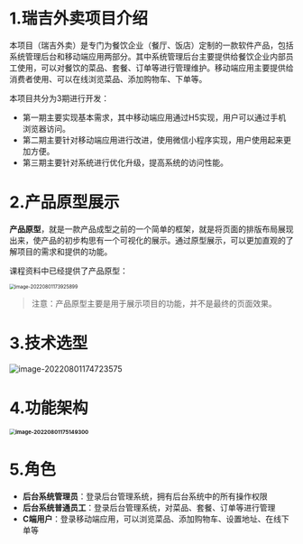 # 1.瑞吉外卖项目介绍

本项目（瑞吉外卖）是专门为餐饮企业（餐厅、饭店）定制的一款软件产品，包括系统管理后台和移动端应用两部分。其中系统管理后台主要提供给餐饮企业内部员工使用，可以对餐饮的菜品、套餐、订单等进行管理维护。移动端应用主要提供给消费者使用、可以在线浏览菜品、添加购物车、下单等。

本项目共分为3期进行开发：

- 第一期主要实现基本需求，其中移动端应用通过H5实现，用户可以通过手机浏览器访问。
- 第二期主要针对移动端应用进行改进，使用微信小程序实现，用户使用起来更加方便。
- 第三期主要针对系统进行优化升级，提高系统的访问性能。

# 2.产品原型展示

**产品原型**，就是一款产品成型之前的一个简单的框架，就是将页面的排版布局展现出来，使产品的初步构思有一个可视化的展示。通过原型展示，可以更加直观的了解项目的需求和提供的功能。

课程资料中已经提供了产品原型：

 <img src="https://cdn.kgstudy.cn/img/image-20220801173925899.png" alt="image-20220801173925899" style="zoom:60%;" />

> 注意：产品原型主要是用于展示项目的功能，并不是最终的页面效果。

# 3.技术选型

![image-20220801174723575](https://cdn.kgstudy.cn/img/image-20220801174723575.png)

# 4.功能架构

 **<img src="https://cdn.kgstudy.cn/img/image-20220801175149300.png" alt="image-20220801175149300" style="zoom: 67%;" />**

# 5.角色

- **后台系统管理员**：登录后台管理系统，拥有后台系统中的所有操作权限
- **后台系统普通员工**：登录后台管理系统，对菜品、套餐、订单等进行管理
- **C端用户**：登录移动端应用，可以浏览菜品、添加购物车、设置地址、在线下单等
